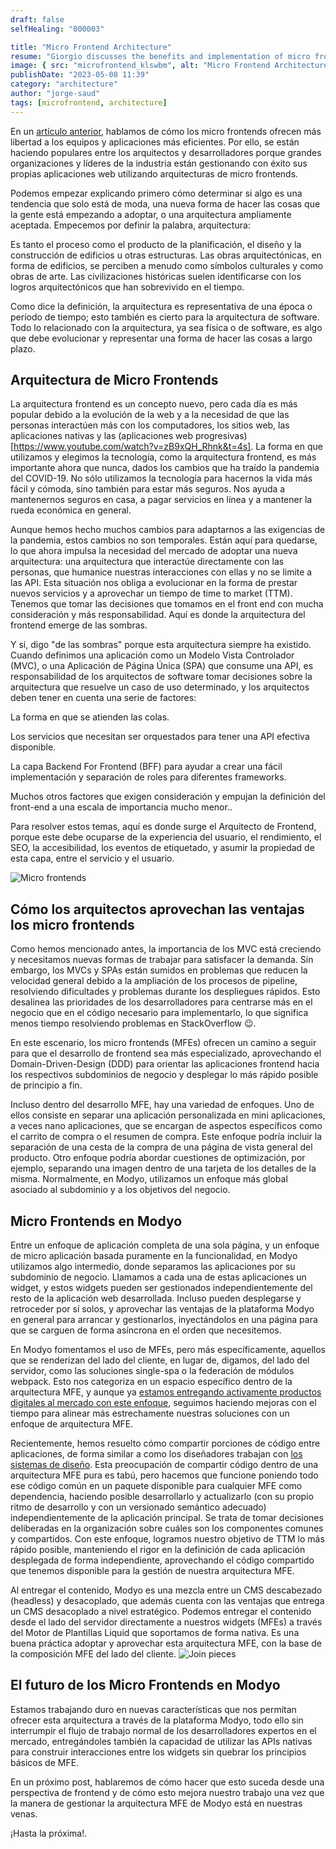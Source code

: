 ```yaml
---
draft: false
selfHealing: "000003"

title: "Micro Frontend Architecture"
resume: "Giorgio discusses the benefits and implementation of micro frontend architecture, emphasizing its growing popularity and effectiveness in modern web development. He outlines how this architecture enables more efficient, specialized development by dividing frontend applications into smaller, manageable components."
image: { src: "microfrontend_klswbm", alt: "Micro Frontend Architecture" }
publishDate: "2023-05-08 11:39"
category: "architecture"
author: "jorge-saud"
tags: [microfrontend, architecture]
---
```


En un [artículo anterior](https://es.modyo.com/blog/los-micro-frontends-permiten-a-tus-desarrolladores-crear-mejores-productos-digitales), hablamos de cómo los micro frontends ofrecen más libertad a los equipos y aplicaciones más eficientes. Por ello, se están haciendo populares entre los arquitectos y desarrolladores porque grandes organizaciones y líderes de la industria están gestionando con éxito sus propias aplicaciones web utilizando arquitecturas de micro frontends. 


Podemos empezar explicando primero cómo determinar si algo es una tendencia que solo está de moda, una nueva forma de hacer las cosas que la gente está empezando a adoptar, o una arquitectura ampliamente aceptada. Empecemos por definir la palabra, arquitectura:


Es tanto el proceso como el producto de la planificación, el diseño y la construcción de edificios u otras estructuras. Las obras arquitectónicas, en forma de edificios, se perciben a menudo como símbolos culturales y como obras de arte. Las civilizaciones históricas suelen identificarse con los logros arquitectónicos que han sobrevivido en el tiempo.


Como dice la definición, la arquitectura es representativa de una época o período de tiempo; esto también es cierto para la arquitectura de software. Todo lo relacionado con la arquitectura, ya sea física o de software, es algo que debe evolucionar y representar una forma de hacer las cosas a largo plazo.

## Arquitectura de Micro Frontends

La arquitectura frontend es un concepto nuevo, pero cada día es más popular debido a la evolución de la web y a la necesidad de que las personas interactúen más con los computadores, los sitios web, las aplicaciones nativas y las (aplicaciones web progresivas)[https://www.youtube.com/watch?v=zB9xQH_Rhnk&t=4s]. La forma en que utilizamos y elegimos la tecnología, como la arquitectura frontend, es más importante ahora que nunca, dados los cambios que ha traído la pandemia del COVID-19. No sólo utilizamos la tecnología para hacernos la vida más fácil y cómoda, sino también para estar más seguros. Nos ayuda a mantenernos seguros en casa, a pagar servicios en línea y a mantener la rueda económica en general. 


Aunque hemos hecho muchos cambios para adaptarnos a las exigencias de la pandemia, estos cambios no son temporales. Están aquí para quedarse, lo que ahora impulsa la necesidad del mercado de adoptar una nueva arquitectura: una arquitectura que interactúe directamente con las personas, que humanice nuestras interacciones con ellas y no se limite a las API. Esta situación nos obliga a evolucionar en la forma de prestar nuevos servicios y a aprovechar un tiempo de time to market (TTM). Tenemos que tomar las decisiones que tomamos en el front end con mucha consideración y más responsabilidad. Aquí es donde la arquitectura del frontend emerge de las sombras.


Y sí, digo "de las sombras" porque esta arquitectura siempre ha existido. Cuando definimos una aplicación como un Modelo Vista Controlador (MVC), o una Aplicación de Página Única (SPA) que consume una API, es responsabilidad de los arquitectos de software tomar decisiones sobre la arquitectura que resuelve un caso de uso determinado, y los arquitectos deben tener en cuenta una serie de factores:


La forma en que se atienden las colas.

Los servicios que necesitan ser orquestados para tener una API efectiva disponible.

La capa Backend For Frontend (BFF) para ayudar a crear una fácil implementación y separación de roles para diferentes frameworks.

Muchos otros factores que exigen consideración y empujan la definición del front-end a una escala de importancia mucho menor..


Para resolver estos temas, aquí es donde surge el Arquitecto de Frontend, porque este debe ocuparse de la experiencia del usuario, el rendimiento, el SEO, la accesibilidad, los eventos de etiquetado, y asumir la propiedad de esta capa, entre el servicio y el usuario.

![Micro frontends](https://cdn.modyo.cloud/uploads/537d8e9f-8a76-46d4-986b-29874c856028/original/micro_fontend_1-opti.png)

## Cómo los arquitectos aprovechan las ventajas los micro frontends

Como hemos mencionado antes, la importancia de los MVC está creciendo y necesitamos nuevas formas de trabajar para satisfacer la demanda. Sin embargo, los MVCs y SPAs están sumidos en problemas que reducen la velocidad general debido a la ampliación de los procesos de pipeline, resolviendo dificultades y problemas durante los despliegues rápidos. Esto desalinea las prioridades de los desarrolladores para centrarse más en el negocio que en el código necesario para implementarlo, lo que significa menos tiempo resolviendo problemas en StackOverflow 😉.


En este escenario, los micro frontends (MFEs) ofrecen un camino a seguir para que el desarrollo de frontend sea más especializado, aprovechando el Domain-Driven-Design (DDD) para orientar las aplicaciones frontend hacia los respectivos subdominios de negocio y desplegar lo más rápido posible de principio a fin.


Incluso dentro del desarrollo MFE, hay una variedad de enfoques. Uno de ellos consiste en separar una aplicación personalizada en mini aplicaciones, a veces nano aplicaciones, que se encargan de aspectos específicos como el carrito de compra o el resumen de compra. Este enfoque podría incluir la separación de una cesta de la compra de una página de vista general del producto. Otro enfoque podría abordar cuestiones de optimización, por ejemplo, separando una imagen dentro de una tarjeta de los detalles de la misma. Normalmente, en Modyo, utilizamos un enfoque más global asociado al subdominio y a los objetivos del negocio.

## Micro Frontends en Modyo

Entre un enfoque de aplicación completa de una sola página, y un enfoque de micro aplicación basada puramente en la funcionalidad, en Modyo utilizamos algo intermedio, donde separamos las aplicaciones por su subdominio de negocio. Llamamos a cada una de estas aplicaciones un widget, y estos widgets pueden ser gestionados independientemente del resto de la aplicación web desarrollada. Incluso pueden desplegarse y retroceder por sí solos, y aprovechar las ventajas de la plataforma Modyo en general para arrancar y gestionarlos, inyectándolos en una página para que se carguen de forma asíncrona en el orden que necesitemos.


En Modyo fomentamos el uso de MFEs, pero más específicamente, aquellos que se renderizan del lado del cliente, en lugar de, digamos, del lado del servidor, como las soluciones single-spa o la federación de módulos webpack. Esto nos categoriza en un espacio específico dentro de la arquitectura MFE, y aunque ya [estamos entregando activamente productos digitales al mercado con este enfoque](https://es.modyo.com/soluciones/microfrontend), seguimos haciendo mejoras con el tiempo para alinear más estrechamente nuestras soluciones con un enfoque de arquitectura MFE.


Recientemente, hemos resuelto cómo compartir porciones de código entre aplicaciones, de forma similar a como los diseñadores trabajan con [los sistemas de diseño](https://es.modyo.com/blog/disenando-productos-consistentes-y-escalables). Esta preocupación de compartir código dentro de una arquitectura MFE pura es tabú, pero hacemos que funcione poniendo todo ese código común en un paquete disponible para cualquier MFE como dependencia, haciendo posible desarrollarlo y actualizarlo (con su propio ritmo de desarrollo y con un versionado semántico adecuado) independientemente de la aplicación principal. Se trata de tomar decisiones deliberadas en la organización sobre cuáles son los componentes comunes y compartidos. Con este enfoque, logramos nuestro objetivo de TTM lo más rápido posible, manteniendo el rigor en la definición de cada aplicación desplegada de forma independiente, aprovechando el código compartido que tenemos disponible para la gestión de  nuestra arquitectura MFE.


Al entregar el contenido, Modyo es una mezcla entre un CMS descabezado (headless) y desacoplado, que además cuenta con las ventajas que entrega un CMS desacoplado a nivel estratégico. Podemos entregar el contenido desde el lado del servidor directamente a nuestros widgets (MFEs) a través del Motor de Plantillas Liquid que soportamos de forma nativa. Es una buena práctica adoptar y aprovechar esta arquitectura MFE, con la base de la composición MFE del lado del cliente.
![Join pieces](https://cdn.modyo.cloud/uploads/66fa7d1d-29a5-42f6-ac16-26d4f3f25cbb/original/407688742.png)

## El futuro de los Micro Frontends en Modyo

Estamos trabajando duro en nuevas características que nos permitan ofrecer esta arquitectura a través de la plataforma Modyo, todo ello sin interrumpir el flujo de trabajo normal de los desarrolladores expertos en el mercado, entregándoles también  la capacidad de utilizar las APIs nativas para construir interacciones entre los widgets sin quebrar los principios básicos de MFE.

En un próximo post, hablaremos de cómo hacer que esto suceda desde una perspectiva de frontend y de cómo esto mejora nuestro trabajo una vez que la manera de gestionar la arquitectura MFE de Modyo está en nuestras venas.

¡Hasta la próxima!.
